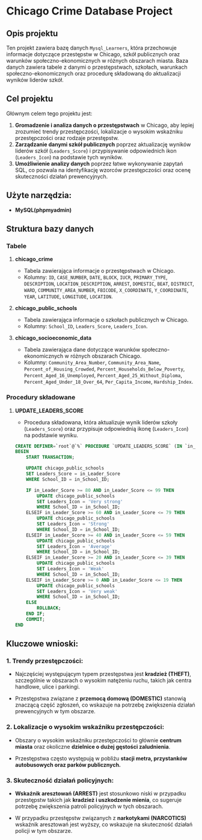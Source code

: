 # Chicago Crime Database Project

## Opis projektu

Ten projekt zawiera bazę danych `Mysql_Learners`, która przechowuje informacje dotyczące przestępstw w Chicago, szkół publicznych oraz warunków społeczno-ekonomicznych w różnych obszarach miasta. Baza danych zawiera tabele z danymi o przestępstwach, szkołach, warunkach społeczno-ekonomicznych oraz procedurę składowaną do aktualizacji wyników liderów szkół.

## Cel projektu

Głównym celem tego projektu jest:
1. **Gromadzenie i analiza danych o przestępstwach** w Chicago, aby lepiej zrozumieć trendy przestępczości, lokalizacje o wysokim wskaźniku przestępczości oraz rodzaje przestępstw.
2. **Zarządzanie danymi szkół publicznych** poprzez aktualizację wyników liderów szkół (`Leaders_Score`) i przypisywanie odpowiednich ikon (`Leaders_Icon`) na podstawie tych wyników.
3. **Umożliwienie analizy danych** poprzez łatwe wykonywanie zapytań SQL, co pozwala na identyfikację wzorców przestępczości oraz ocenę skuteczności działań prewencyjnych.

## Użyte narzędzia:
- **MySQL(phpmyadmin)**

## Struktura bazy danych

### Tabele

1. **chicago_crime**  
   - Tabela zawierająca informacje o przestępstwach w Chicago.  
   - Kolumny: `ID`, `CASE_NUMBER`, `DATE`, `BLOCK`, `IUCR`, `PRIMARY_TYPE`, `DESCRIPTION`, `LOCATION_DESCRIPTION`, `ARREST`, `DOMESTIC`, `BEAT`, `DISTRICT`, `WARD`, `COMMUNITY_AREA_NUMBER`, `FBICODE`, `X_COORDINATE`, `Y_COORDINATE`, `YEAR`, `LATITUDE`, `LONGITUDE`, `LOCATION`.

2. **chicago_public_schools**  
   - Tabela zawierająca informacje o szkołach publicznych w Chicago.  
   - Kolumny: `School_ID`, `Leaders_Score`, `Leaders_Icon`.

3. **chicago_socioeconomic_data**  
   - Tabela zawierająca dane dotyczące warunków społeczno-ekonomicznych w różnych obszarach Chicago.  
   - Kolumny: `Community_Area_Number`, `Community_Area_Name`, `Percent_of_Housing_Crowded`, `Percent_Households_Below_Poverty`, `Percent_Aged_16_Unemployed`, `Percent_Aged_25_Without_Diploma`, `Percent_Aged_Under_18_Over_64`, `Per_Capita_Income`, `Hardship_Index`.
  
### Procedury składowane

1. **UPDATE_LEADERS_SCORE**  
   - Procedura składowana, która aktualizuje wynik liderów szkoły (`Leaders_Score`) oraz przypisuje odpowiednią ikonę (`Leaders_Icon`) na podstawie wyniku.

   ```sql
   CREATE DEFINER=`root`@`%` PROCEDURE `UPDATE_LEADERS_SCORE` (IN `in_School_ID` INT, IN `in_Leader_Score` INT)   
   BEGIN
       START TRANSACTION;

       UPDATE chicago_public_schools
       SET Leaders_Score = in_Leader_Score
       WHERE School_ID = in_School_ID;

       IF in_Leader_Score >= 80 AND in_Leader_Score <= 99 THEN
           UPDATE chicago_public_schools
           SET Leaders_Icon = 'Very strong'
           WHERE School_ID = in_School_ID;
       ELSEIF in_Leader_Score >= 60 AND in_Leader_Score <= 79 THEN
           UPDATE chicago_public_schools
           SET Leaders_Icon = 'Strong'
           WHERE School_ID = in_School_ID;
       ELSEIF in_Leader_Score >= 40 AND in_Leader_Score <= 59 THEN
           UPDATE chicago_public_schools
           SET Leaders_Icon = 'Average'
           WHERE School_ID = in_School_ID;
       ELSEIF in_Leader_Score >= 20 AND in_Leader_Score <= 39 THEN
           UPDATE chicago_public_schools
           SET Leaders_Icon = 'Weak'
           WHERE School_ID = in_School_ID;
       ELSEIF in_Leader_Score >= 0 AND in_Leader_Score <= 19 THEN
           UPDATE chicago_public_schools
           SET Leaders_Icon = 'Very weak'
           WHERE School_ID = in_School_ID;
       ELSE
           ROLLBACK;
       END IF;
       COMMIT;
   END

## Kluczowe wnioski:

### 1. Trendy przestępczości:
- Najczęściej występującym typem przestępstwa jest **kradzież (THEFT)**, szczególnie w obszarach o wysokim natężeniu ruchu, takich jak centra handlowe, ulice i parkingi.

- Przestępstwa związane z **przemocą domową (DOMESTIC)** stanowią znaczącą część zgłoszeń, co wskazuje na potrzebę zwiększenia działań prewencyjnych w tym obszarze.

### 2. Lokalizacje o wysokim wskaźniku przestępczości:
- Obszary o wysokim wskaźniku przestępczości to głównie **centrum miasta** oraz okoliczne **dzielnice o dużej gęstości zaludnienia**.

- Przestępstwa często występują w pobliżu **stacji metra, przystanków autobusowych oraz parków publicznych.**

### 3. Skuteczność działań policyjnych:
- **Wskaźnik aresztowań (ARREST)** jest stosunkowo niski w przypadku przestępstw takich jak **kradzież i uszkodzenie mienia**, co sugeruje potrzebę zwiększenia patroli policyjnych w tych obszarach.

- W przypadku przestępstw związanych z **narkotykami (NARCOTICS)** wskaźnik aresztowań jest wyższy, co wskazuje na skuteczność działań policji w tym obszarze.


